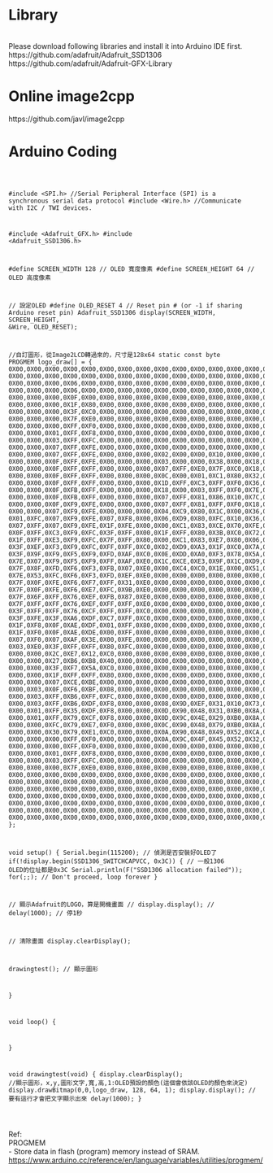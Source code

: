 <h1>Library</h1>
<br>
Please download following libraries and install it into Arduino IDE first.
<br>
https://github.com/adafruit/Adafruit_SSD1306
<br>
https://github.com/adafruit/Adafruit-GFX-Library
<br>
<h1>Online image2cpp</h1>
https://github.com/javl/image2cpp
<br>
<h1>Arduino Coding</h1>
<pre><code>

#include <SPI.h> //Serial Peripheral Interface (SPI) is a synchronous serial data protocol 
#include <Wire.h> //Communicate with I2C / TWI devices.

#include <Adafruit_GFX.h>
#include <Adafruit_SSD1306.h>

#define SCREEN_WIDTH 128 // OLED 寬度像素
#define SCREEN_HEIGHT 64 // OLED 高度像素

// 設定OLED
#define OLED_RESET     4 // Reset pin # (or -1 if sharing Arduino reset pin)
Adafruit_SSD1306 display(SCREEN_WIDTH, SCREEN_HEIGHT, &Wire, OLED_RESET);

//自訂圖形，從Image2LCD轉過來的，尺寸是128x64
static const byte PROGMEM logo_draw[] =
{ 
0X00,0X00,0X00,0X00,0X00,0X00,0X00,0X00,0X00,0X00,0X00,0X00,0X00,0X00,0X00,0X00,
0X00,0X00,0X00,0X00,0X00,0X00,0X00,0X00,0X00,0X00,0X00,0X00,0X00,0X00,0X00,0X00,
0X00,0X00,0X00,0X06,0X00,0X00,0X00,0X00,0X00,0X00,0X00,0X00,0X00,0X00,0X00,0X00,
0X00,0X00,0X00,0X06,0X00,0X00,0X00,0X00,0X00,0X00,0X00,0X00,0X00,0X00,0X00,0X00,
0X00,0X00,0X00,0X0F,0X00,0X00,0X00,0X00,0X00,0X00,0X00,0X00,0X00,0X00,0X00,0X00,
0X00,0X00,0X00,0X1F,0X80,0X00,0X00,0X00,0X00,0X00,0X00,0X00,0X00,0X00,0X00,0X00,
0X00,0X00,0X00,0X3F,0XC0,0X00,0X00,0X00,0X00,0X00,0X00,0X00,0X00,0X00,0X00,0X00,
0X00,0X00,0X00,0X7F,0XE0,0X00,0X00,0X00,0X00,0X00,0X00,0X00,0X00,0X00,0X00,0X00,
0X00,0X00,0X00,0XFF,0XF0,0X00,0X00,0X00,0X00,0X00,0X00,0X00,0X00,0X00,0X00,0X00,
0X00,0X00,0X01,0XFF,0XF8,0X00,0X00,0X00,0X00,0X00,0X00,0X00,0X00,0X00,0X00,0X00,
0X00,0X00,0X03,0XFF,0XFC,0X00,0X00,0X00,0X00,0X00,0X00,0X00,0X00,0X00,0X00,0X00,
0X00,0X00,0X07,0XFF,0XFE,0X00,0X00,0X00,0X00,0X00,0X00,0X00,0X00,0X00,0X00,0X00,
0X00,0X00,0X07,0XFF,0XFE,0X00,0X00,0X00,0X02,0X00,0X00,0X10,0X00,0X00,0X00,0X00,
0X00,0X00,0X0F,0XFF,0XFE,0X00,0X00,0X00,0X03,0X00,0X00,0X38,0X00,0X18,0XFE,0X00,
0X00,0X00,0X0F,0XFF,0XFF,0X00,0X00,0X00,0X07,0XFF,0XE0,0X7F,0XC0,0X18,0XFE,0X00,
0X00,0X00,0X0F,0XFF,0XFF,0X00,0X00,0X00,0X0C,0X00,0X01,0XC1,0X80,0X32,0XC2,0X00,
0X00,0X00,0X0F,0XFF,0XFF,0X00,0X00,0X00,0X1D,0XFF,0XC3,0XFF,0XF0,0X36,0XC2,0X00,
0X00,0X00,0X0F,0XFB,0XFF,0X00,0X00,0X00,0X18,0X00,0X03,0XFF,0XF0,0X7E,0XC2,0X00,
0X00,0X00,0X0F,0XFB,0XFF,0X00,0X00,0X00,0X07,0XFF,0X81,0X86,0X10,0X7C,0XFE,0X00,
0X00,0X00,0X0F,0XF9,0XFE,0X00,0X00,0X00,0X07,0XFF,0X81,0XFF,0XF0,0X18,0XC2,0X00,
0X00,0X00,0X07,0XF9,0XFE,0X00,0X00,0X00,0X04,0XC9,0X80,0X1C,0X00,0X36,0XC2,0X00,
0X01,0XFC,0X07,0XF9,0XFE,0X07,0XF8,0X00,0X06,0XD9,0X80,0XFC,0X10,0X36,0XC2,0X00,
0X07,0XFF,0X07,0XF9,0XFE,0X1F,0XFE,0X00,0X00,0XC1,0X83,0XCE,0X70,0XFE,0XFE,0X00,
0X0F,0XFF,0XC3,0XF9,0XFC,0X3F,0XFF,0X00,0X1F,0XFF,0X80,0X3B,0XC0,0X72,0XFE,0X00,
0X1F,0XFF,0XE3,0XF9,0XFC,0X7F,0XFF,0X80,0X00,0XC1,0X83,0XE7,0X80,0X06,0XC2,0X00,
0X3F,0XEF,0XF3,0XF9,0XFC,0XFF,0XFF,0XC0,0X02,0XD9,0XA3,0X1F,0XC0,0X7A,0XC2,0X00,
0X3F,0X9F,0XF9,0XF5,0XF9,0XFD,0XAF,0XC0,0X0E,0XDD,0XA0,0XF3,0X78,0X5A,0XC2,0X00,
0X7E,0X07,0XF9,0XF5,0XF9,0XFF,0XAF,0XE0,0X1C,0XCE,0XE3,0X9F,0X1C,0XD9,0XFF,0X80,
0X7F,0X8F,0XFD,0XF6,0XF3,0XFB,0X07,0XE0,0X00,0XC4,0XC0,0X1E,0X00,0X51,0XFF,0X00,
0X7E,0X53,0XFC,0XF6,0XF3,0XFD,0XEF,0XE0,0X00,0X00,0X00,0X00,0X00,0X00,0X00,0X00,
0X7F,0X0F,0XFE,0XF6,0XF7,0XFF,0X31,0XE0,0X00,0X00,0X00,0X00,0X00,0X00,0X00,0X00,
0X7F,0X0F,0XFE,0XF6,0XE7,0XFC,0X9B,0XE0,0X00,0X00,0X00,0X00,0X00,0X00,0X00,0X00,
0X7F,0X6F,0XFF,0X76,0XEF,0XFB,0X87,0XE0,0X00,0X00,0X00,0X00,0X00,0X00,0X00,0X00,
0X7F,0XFF,0XFF,0X76,0XEF,0XFF,0XFF,0XE0,0X00,0X00,0X00,0X00,0X00,0X00,0X00,0X00,
0X3F,0XFF,0XFF,0X76,0XCF,0XFF,0XFF,0XC0,0X00,0X00,0X00,0X00,0X00,0X00,0X00,0X00,
0X3F,0XFE,0X3F,0XA6,0XDF,0XC7,0XFF,0XC0,0X00,0X00,0X00,0X00,0X00,0X00,0X00,0X00,
0X1F,0XF8,0X0F,0XAE,0XDF,0X01,0XFF,0X80,0X00,0X00,0X00,0X00,0X00,0X00,0X00,0X00,
0X1F,0XF0,0X0F,0XAE,0XDE,0X00,0XFF,0X00,0X00,0X00,0X00,0X00,0X00,0X00,0X00,0X00,
0X07,0XF0,0X07,0XAF,0X3E,0X00,0XFE,0X00,0X00,0X00,0X00,0X00,0X00,0X00,0X00,0X00,
0X03,0XE0,0X3F,0XFF,0XFF,0X80,0XFC,0X00,0X00,0X00,0X00,0X00,0X00,0X00,0X00,0X00,
0X00,0X00,0X2C,0XE7,0X12,0XC0,0X00,0X00,0X00,0X00,0X00,0X00,0X00,0X00,0X00,0X00,
0X00,0X00,0X27,0XB6,0XB8,0X40,0X00,0X00,0X00,0X00,0X00,0X00,0X00,0X00,0X00,0X00,
0X00,0X00,0X3F,0XF7,0X5A,0XC0,0X00,0X00,0X00,0X00,0X00,0X00,0X00,0X00,0X00,0X00,
0X00,0X00,0X1F,0XFF,0XFF,0X80,0X00,0X00,0X00,0X00,0X00,0X00,0X00,0X00,0X00,0X00,
0X00,0X00,0X07,0XCE,0XBE,0X00,0X00,0X00,0X00,0X00,0X00,0X00,0X00,0X00,0X00,0X00,
0X00,0X03,0X0F,0XF6,0XBF,0X08,0X00,0X00,0X00,0X00,0X00,0X00,0X00,0X00,0X00,0X00,
0X00,0X03,0XFF,0XB6,0XFF,0XFC,0X00,0X00,0X00,0X00,0X00,0X00,0X00,0X00,0X00,0X00,
0X00,0X03,0XFF,0XB6,0XDF,0XF8,0X00,0X00,0X08,0X9D,0XEF,0X31,0X10,0X73,0XC7,0X00,
0X00,0X01,0XFF,0X35,0XDF,0XF8,0X00,0X00,0X0D,0X90,0X48,0X31,0XB0,0X8A,0X28,0X00,
0X00,0X01,0XFF,0X79,0XCF,0XF8,0X00,0X00,0X0D,0X9C,0X4E,0X29,0XB0,0X8A,0X48,0X00,
0X00,0X00,0XFC,0X79,0XE7,0XF0,0X00,0X00,0X0C,0X90,0X48,0X79,0XB0,0X8A,0X89,0X00,
0X00,0X00,0X30,0X79,0XE1,0XC0,0X00,0X00,0X0A,0X90,0X48,0X49,0X52,0XCA,0X49,0X00,
0X00,0X00,0X00,0XFF,0XF0,0X00,0X00,0X00,0X0A,0X9C,0X4F,0X45,0X52,0X32,0X27,0X00,
0X00,0X00,0X00,0XFF,0XF0,0X00,0X00,0X00,0X00,0X00,0X00,0X00,0X00,0X00,0X00,0X00,
0X00,0X00,0X01,0XFF,0XF8,0X00,0X00,0X00,0X00,0X00,0X00,0X00,0X00,0X00,0X00,0X00,
0X00,0X00,0X03,0XFF,0XFC,0X00,0X00,0X00,0X00,0X00,0X00,0X00,0X00,0X00,0X00,0X00,
0X00,0X00,0X00,0X7F,0XE0,0X00,0X00,0X00,0X00,0X00,0X00,0X00,0X00,0X00,0X00,0X00,
0X00,0X00,0X00,0X00,0X00,0X00,0X00,0X00,0X00,0X00,0X00,0X00,0X00,0X00,0X00,0X00,
0X00,0X00,0X00,0X00,0X00,0X00,0X00,0X00,0X00,0X00,0X00,0X00,0X00,0X00,0X00,0X00,
0X00,0X00,0X00,0X00,0X00,0X00,0X00,0X00,0X00,0X00,0X00,0X00,0X00,0X00,0X00,0X00,
0X00,0X00,0X00,0X00,0X00,0X00,0X00,0X00,0X00,0X00,0X00,0X00,0X00,0X00,0X00,0X00,
0X00,0X00,0X00,0X00,0X00,0X00,0X00,0X00,0X00,0X00,0X00,0X00,0X00,0X00,0X00,0X00,
0X00,0X00,0X00,0X00,0X00,0X00,0X00,0X00,0X00,0X00,0X00,0X00,0X00,0X00,0X00,0X00,
0X00,0X00,0X00,0X00,0X00,0X00,0X00,0X00,0X00,0X00,0X00,0X00,0X00,0X00,0X00,0X00,
};

void setup() {
  Serial.begin(115200);
  // 偵測是否安裝好OLED了
  if(!display.begin(SSD1306_SWITCHCAPVCC, 0x3C)) { // 一般1306 OLED的位址都是0x3C
    Serial.println(F("SSD1306 allocation failed"));
    for(;;); // Don't proceed, loop forever
  }

  // 顯示Adafruit的LOGO，算是開機畫面
 // display.display();
 // delay(1000); // 停1秒

  // 清除畫面
  display.clearDisplay();

  drawingtest();    // 顯示圖形

}

void loop() 
{
  
}

void drawingtest(void) 
{
  display.clearDisplay();
  //顯示圖形，x,y,圖形文字,寬,高,1:OLED預設的顏色(這個會依該OLED的顏色來決定)
  display.drawBitmap(0,0,logo_draw, 128, 64, 1);
  display.display();  // 要有這行才會把文字顯示出來
  delay(1000);
}
 
</code></pre>

Ref:<br>
PROGMEM <br>- Store data in flash (program) memory instead of SRAM. <br>
https://www.arduino.cc/reference/en/language/variables/utilities/progmem/
